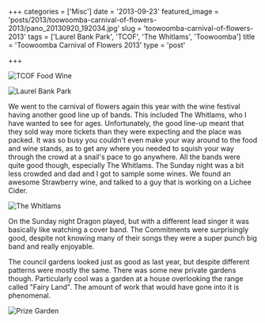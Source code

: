 +++
categories = ['Misc']
date = '2013-09-23'
featured_image = 'posts/2013/toowoomba-carnival-of-flowers-2013/pano_20130920_192034.jpg'
slug = 'toowoomba-carnival-of-flowers-2013'
tags = ['Laurel Bank Park', 'TCOF', 'The Whitlams', 'Toowoomba']
title = 'Toowoomba Carnival of Flowers 2013'
type = 'post'

+++

![TCOF Food Wine](pano_20130920_192034.jpg)

![Laurel Bank Park](pano_20130919_162653.jpg "Laurel Bank Park")

We went to the carnival of flowers again this year with the wine festival having another good line up of bands. This included The Whitlams, who I have wanted to see for ages. Unfortunately, the good line-up meant that they sold way more tickets than they were expecting and the place was packed. It was so busy you couldn't even make your way around to the food and wine stands, as to get any where you needed to squish your way through the crowd at a snail's pace to go anywhere. All the bands were quite good though, especially The Whitlams. The Sunday night was a bit less crowded and dad and I got to sample some wines. We found an awesome Strawberry wine, and talked to a guy that is working on a Lichee Cider.

![The Whitlams](pano_20130921_193705.jpg "The Whitlams")

On the Sunday night Dragon played, but with a different lead singer it was basically like watching a cover band. The Commitments were surprisingly good, despite not knowing many of their songs they were a super punch big band and really enjoyable.

The council gardens looked just as good as last year, but despite different patterns were mostly the same. There was some new private gardens though. Particularly cool was a garden at a house overlooking the range called "Fairy Land". The amount of work that would have gone into it is phenomenal.

![Prize Garden](pano_20130923_110609.jpg "Fairy Land Prize Garden")